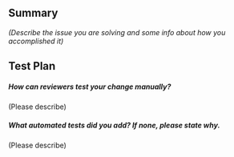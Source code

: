 ## Summary
*(Describe the issue you are solving and some info about how you accomplished it)*

## Test Plan
##### How can reviewers test your change manually?
(Please describe)
##### What automated tests did you add? If none, please state why.
(Please describe)
